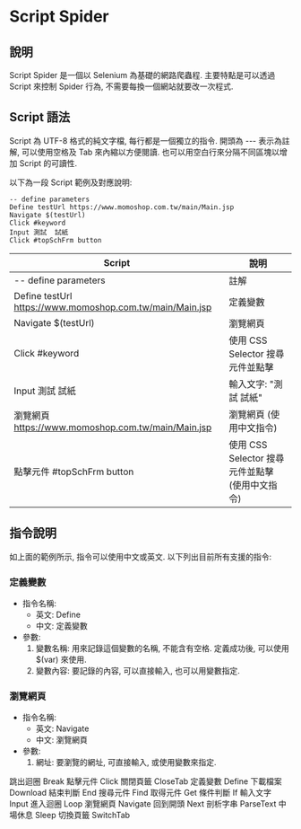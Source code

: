# Script Spider

## 說明
Script Spider 是一個以 Selenium 為基礎的網路爬蟲程. 主要特點是可以透過 Script 來控制 Spider 行為, 不需要每換一個網站就要改一次程式.

## Script 語法
Script 為 UTF-8 格式的純文字檔, 每行都是一個獨立的指令. 開頭為 --- 表示為註解, 可以使用空格及 Tab 來內縮以方便閱讀. 也可以用空白行來分隔不同區塊以增加 Script 的可讀性.

以下為一段 Script 範例及對應說明:

```
-- define parameters
Define testUrl https://www.momoshop.com.tw/main/Main.jsp
Navigate $(testUrl)
Click #keyword
Input 測試  試紙
Click #topSchFrm button
```

| Script                                                       | 說明   |
|--------------------------------------------------------------|-------------|
| -- define parameters                                         | 註解 |
| Define testUrl https://www.momoshop.com.tw/main/Main.jsp     | 定義變數 |
| Navigate $(testUrl)                                          | 瀏覽網頁 |
| Click #keyword                                               | 使用 CSS Selector 搜尋元件並點擊 |
| Input 測試 試紙                                              | 輸入文字: "測試 試紙" |
| 瀏覽網頁 https://www.momoshop.com.tw/main/Main.jsp           | 瀏覽網頁 (使用中文指令) |
| 點擊元件 #topSchFrm button                                   | 使用 CSS Selector 搜尋元件並點擊 (使用中文指令) |

## 指令說明
如上面的範例所示, 指令可以使用中文或英文. 以下列出目前所有支援的指令:

### 定義變數
- 指令名稱:
  - 英文: Define
  - 中文: 定義變數
- 參數:
  1. 變數名稱: 用來記錄這個變數的名稱, 不能含有空格. 定義成功後, 可以使用 $(var) 來使用.
  1. 變數內容: 要記錄的內容, 可以直接輸入, 也可以用變數指定.

### 瀏覽網頁
- 指令名稱:
  - 英文: Navigate
  - 中文: 瀏覽網頁
- 參數:
  1. 網址: 要瀏覽的網址, 可直接輸入, 或使用變數來指定.



跳出迴圈	Break
點擊元件	Click
關閉頁籤	CloseTab
定義變數	Define
下載檔案	Download
結束判斷	End
搜尋元件	Find
取得元件	Get
條件判斷	If
輸入文字	Input
進入迴圈	Loop
瀏覽網頁	Navigate
回到開頭	Next
剖析字串	ParseText
中場休息	Sleep
切換頁籤	SwitchTab
